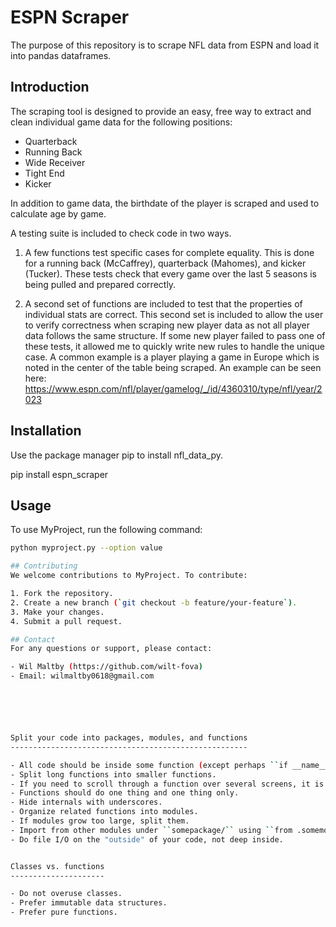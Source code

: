 
# ESPN Scraper

The purpose of this repository is to scrape NFL data from ESPN and load it into pandas dataframes.

## Introduction

The scraping tool is designed to provide an easy, free way to extract and clean individual game data for the following positions: 
- Quarterback
- Running Back
- Wide Receiver
- Tight End
- Kicker

In addition to game data, the birthdate of the player is scraped and used to calculate age by game. 

A testing suite is included to check code in two ways. 

1. A few functions test specific cases for complete equality. This is done for a running back (McCaffrey), quarterback (Mahomes), and kicker (Tucker).
    These tests check that every game over the last 5 seasons is being pulled and prepared correctly. 

2. A second set of functions are included to test that the properties of individual stats are correct. 
This second set is included to allow the user to verify correctness when scraping new player data as not all player data follows the same structure. 
If some new player failed to pass one of these tests, it allowed me to quickly write new rules to handle the unique case. 
A common example is a player playing a game in Europe which is noted in the center of the table being scraped. 
An example can be seen here: https://www.espn.com/nfl/player/gamelog/_/id/4360310/type/nfl/year/2023

## Installation

Use the package manager pip to install nfl_data_py.

pip install espn_scraper

## Usage
To use MyProject, run the following command:

```bash
python myproject.py --option value

## Contributing
We welcome contributions to MyProject. To contribute:

1. Fork the repository.
2. Create a new branch (`git checkout -b feature/your-feature`).
3. Make your changes.
4. Submit a pull request.

## Contact
For any questions or support, please contact:

- Wil Maltby (https://github.com/wilt-fova)
- Email: wilmaltby0618@gmail.com






Split your code into packages, modules, and functions
-----------------------------------------------------

- All code should be inside some function (except perhaps ``if __name__ == '__main__':``).
- Split long functions into smaller functions.
- If you need to scroll through a function over several screens, it is probably too long.
- Functions should do one thing and one thing only.
- Hide internals with underscores.
- Organize related functions into modules.
- If modules grow too large, split them.
- Import from other modules under ``somepackage/`` using ``from .somemodule import something``.
- Do file I/O on the "outside" of your code, not deep inside.


Classes vs. functions
---------------------

- Do not overuse classes.
- Prefer immutable data structures.
- Prefer pure functions.





